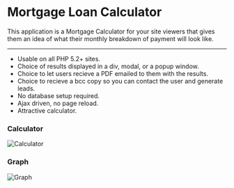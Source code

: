 # Mortgage Loan Calculator

This application is a Mortgage Calculator for your site viewers that gives them an idea of what their monthly breakdown of payment will look like.

---

  - Usable on all PHP 5.2+ sites.
  - Choice of results displayed in a div, modal, or a popup window.
  - Choice to let users recieve a PDF emailed to them with the results.
  - Choice to recieve a bcc copy so you can contact the user and generate leads.
  - No database setup required.
  - Ajax driven, no page reload.
  - Attractive calculator.

### Calculator
![Calculator](imgs/calculator.jpg)

### Graph
![Graph](imgs/graph.jpg)